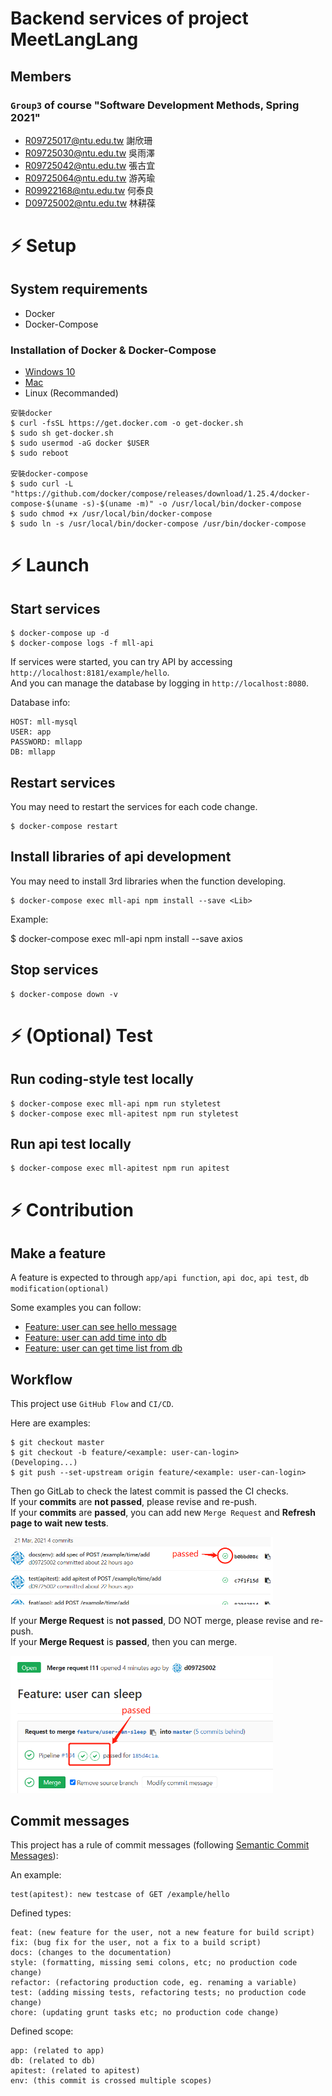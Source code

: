 # Backend services of project MeetLangLang

## Members

### `Group3` of course "Software Development Methods, Spring 2021"

- R09725017@ntu.edu.tw 謝欣珊
- R09725030@ntu.edu.tw 吳雨澤
- R09725042@ntu.edu.tw 張古宜
- R09725064@ntu.edu.tw 游芮瑜
- R09922168@ntu.edu.tw 何泰良
- D09725002@ntu.edu.tw 林耕葆

# :zap: Setup

## System requirements

- Docker
- Docker-Compose

### Installation of Docker & Docker-Compose

- [Windows 10](https://docs.microsoft.com/zh-tw/windows/wsl/tutorials/wsl-containers)
- [Mac](https://docs.docker.com/docker-for-mac/install/)
- Linux (Recommanded)
```
安裝docker
$ curl -fsSL https://get.docker.com -o get-docker.sh
$ sudo sh get-docker.sh
$ sudo usermod -aG docker $USER
$ sudo reboot

安裝docker-compose
$ sudo curl -L "https://github.com/docker/compose/releases/download/1.25.4/docker-compose-$(uname -s)-$(uname -m)" -o /usr/local/bin/docker-compose
$ sudo chmod +x /usr/local/bin/docker-compose
$ sudo ln -s /usr/local/bin/docker-compose /usr/bin/docker-compose
```

# :zap: Launch

## Start services

```
$ docker-compose up -d
$ docker-compose logs -f mll-api
```

If services were started, you can try API by accessing `http://localhost:8181/example/hello`.<br/>
And you can manage the database by logging in `http://localhost:8080`.<br/>

Database info:

```
HOST: mll-mysql
USER: app
PASSWORD: mllapp
DB: mllapp
```

## Restart services

You may need to restart the services for each code change.

```
$ docker-compose restart
```

## Install libraries of api development

You may need to install 3rd libraries when the function developing.

```
$ docker-compose exec mll-api npm install --save <Lib>
```

Example:

$ docker-compose exec mll-api npm install --save axios

## Stop services

```
$ docker-compose down -v
```

# :zap: (Optional) Test

## Run coding-style test locally

```
$ docker-compose exec mll-api npm run styletest
$ docker-compose exec mll-apitest npm run styletest
```

## Run api test locally

```
$ docker-compose exec mll-apitest npm run apitest
```

# :zap: Contribution

## Make a feature

A feature is expected to through `app/api function`, `api doc`, `api test`, `db modification(optional)`

Some examples you can follow:
- [Feature: user can see hello message](https://gitlab.sdm.im.ntu.edu.tw/SDM2021-Group3/mll-backend/merge_requests/8)
- [Feature: user can add time into db](https://gitlab.sdm.im.ntu.edu.tw/SDM2021-Group3/mll-backend/merge_requests/9)
- [Feature: user can get time list from db](https://gitlab.sdm.im.ntu.edu.tw/SDM2021-Group3/mll-backend/merge_requests/10)

## Workflow

This project use `GitHub Flow` and `CI/CD`.

Here are examples:

```
$ git checkout master
$ git checkout -b feature/<example: user-can-login>
(Developing...)
$ git push --set-upstream origin feature/<example: user-can-login>
```

Then go GitLab to check the latest commit is passed the CI checks.<br/>
If your **commits** are **not passed**, please revise and re-push.<br/>
If your **commits** are **passed**, you can add new `Merge Request` and **Refresh page to wait new tests**.<br/>

<img src="./docs/images/example-commit-pass.png" style="border:1px" width="420"/>

If your **Merge Request** is **not passed**, DO NOT merge, please revise and re-push.<br/>
If your **Merge Request** is **passed**, then you can merge.

<img src="./docs/images/example-mr-pass.png" style="border:1px" width="420"/>

## Commit messages

This project has a rule of commit messages (following [Semantic Commit Messages](https://gist.github.com/joshbuchea/6f47e86d2510bce28f8e7f42ae84c716)):

An example:

```
test(apitest): new testcase of GET /example/hello
```

Defined types:

```
feat: (new feature for the user, not a new feature for build script)
fix: (bug fix for the user, not a fix to a build script)
docs: (changes to the documentation)
style: (formatting, missing semi colons, etc; no production code change)
refactor: (refactoring production code, eg. renaming a variable)
test: (adding missing tests, refactoring tests; no production code change)
chore: (updating grunt tasks etc; no production code change)
```

Defined scope:

```
app: (related to app)
db: (related to db)
apitest: (related to apitest)
env: (this commit is crossed multiple scopes)
```
